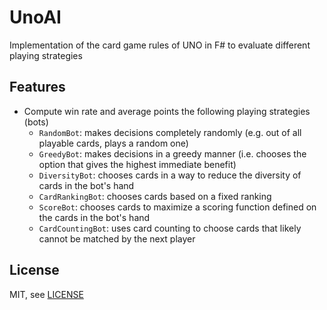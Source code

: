 # UnoAI
Implementation of the card game rules of UNO in F# to evaluate different playing strategies

## Features
* Compute win rate and average points the following playing strategies (bots)
  * `RandomBot`: makes decisions completely randomly (e.g. out of all playable cards, plays a random one)
  * `GreedyBot`: makes decisions in a greedy manner (i.e. chooses the option that gives the highest immediate benefit)
  * `DiversityBot`: chooses cards in a way to reduce the diversity of cards in the bot's hand
  * `CardRankingBot`: chooses cards based on a fixed ranking
  * `ScoreBot`: chooses cards to maximize a scoring function defined on the cards in the bot's hand
  * `CardCountingBot`: uses card counting to choose cards that likely cannot be matched by the next player

## License
MIT, see [LICENSE](LICENSE)
